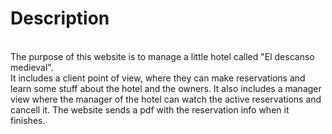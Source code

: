 
<h1> Description </h1>

<br> The purpose of this website is to manage a little hotel called "El descanso medieval".
<br> It includes a client point of view, where they can make reservations and learn some stuff about the hotel and the owners. It also includes a manager view where 
the manager of the hotel can watch the active reservations and cancell it.
<bt> The website sends a pdf with the reservation info when it finishes.
